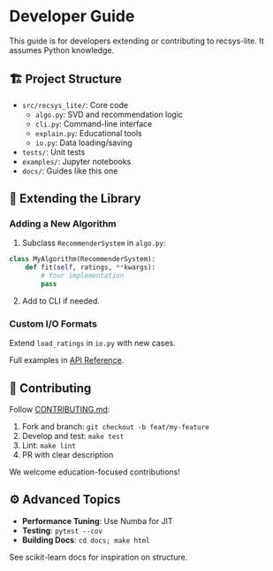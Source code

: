 # Developer Guide

This guide is for developers extending or contributing to recsys-lite. It assumes Python knowledge.

## 🏗️ Project Structure

- `src/recsys_lite/`: Core code
  - `algo.py`: SVD and recommendation logic
  - `cli.py`: Command-line interface
  - `explain.py`: Educational tools
  - `io.py`: Data loading/saving
- `tests/`: Unit tests
- `examples/`: Jupyter notebooks
- `docs/`: Guides like this one

## 🔧 Extending the Library

### Adding a New Algorithm
1. Subclass `RecommenderSystem` in `algo.py`:

```python
class MyAlgorithm(RecommenderSystem):
    def fit(self, ratings, **kwargs):
        # Your implementation
        pass
```

2. Add to CLI if needed.

### Custom I/O Formats
Extend `load_ratings` in `io.py` with new cases.

Full examples in [API Reference](../README.md#🔧-api-reference).

## 🤝 Contributing

Follow [CONTRIBUTING.md](../CONTRIBUTING.md):
1. Fork and branch: `git checkout -b feat/my-feature`
2. Develop and test: `make test`
3. Lint: `make lint`
4. PR with clear description

We welcome education-focused contributions!

## ⚙️ Advanced Topics

- **Performance Tuning**: Use Numba for JIT
- **Testing**: `pytest --cov`
- **Building Docs**: `cd docs; make html`

See scikit-learn docs for inspiration on structure.
